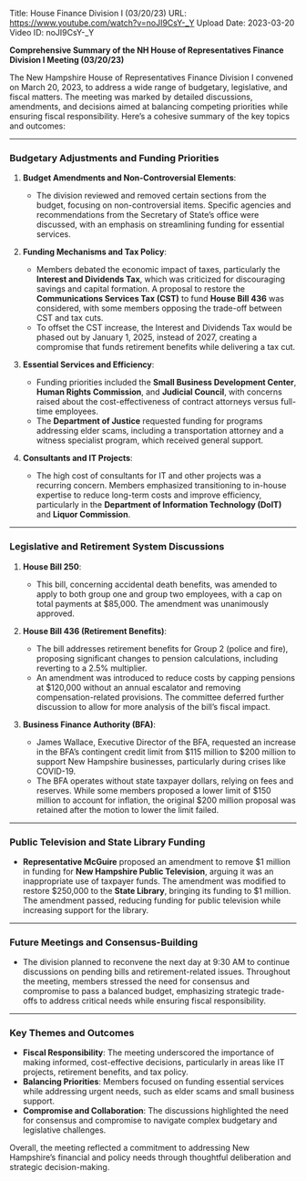 Title: House Finance Division I (03/20/23)
URL: https://www.youtube.com/watch?v=noJI9CsY-_Y
Upload Date: 2023-03-20
Video ID: noJI9CsY-_Y

**Comprehensive Summary of the NH House of Representatives Finance Division I Meeting (03/20/23)**

The New Hampshire House of Representatives Finance Division I convened on March 20, 2023, to address a wide range of budgetary, legislative, and fiscal matters. The meeting was marked by detailed discussions, amendments, and decisions aimed at balancing competing priorities while ensuring fiscal responsibility. Here’s a cohesive summary of the key topics and outcomes:

---

### **Budgetary Adjustments and Funding Priorities**
1. **Budget Amendments and Non-Controversial Elements**:  
   - The division reviewed and removed certain sections from the budget, focusing on non-controversial items. Specific agencies and recommendations from the Secretary of State’s office were discussed, with an emphasis on streamlining funding for essential services.

2. **Funding Mechanisms and Tax Policy**:  
   - Members debated the economic impact of taxes, particularly the **Interest and Dividends Tax**, which was criticized for discouraging savings and capital formation. A proposal to restore the **Communications Services Tax (CST)** to fund **House Bill 436** was considered, with some members opposing the trade-off between CST and tax cuts.  
   - To offset the CST increase, the Interest and Dividends Tax would be phased out by January 1, 2025, instead of 2027, creating a compromise that funds retirement benefits while delivering a tax cut.

3. **Essential Services and Efficiency**:  
   - Funding priorities included the **Small Business Development Center**, **Human Rights Commission**, and **Judicial Council**, with concerns raised about the cost-effectiveness of contract attorneys versus full-time employees.  
   - The **Department of Justice** requested funding for programs addressing elder scams, including a transportation attorney and a witness specialist program, which received general support.

4. **Consultants and IT Projects**:  
   - The high cost of consultants for IT and other projects was a recurring concern. Members emphasized transitioning to in-house expertise to reduce long-term costs and improve efficiency, particularly in the **Department of Information Technology (DoIT)** and **Liquor Commission**.

---

### **Legislative and Retirement System Discussions**
1. **House Bill 250**:  
   - This bill, concerning accidental death benefits, was amended to apply to both group one and group two employees, with a cap on total payments at $85,000. The amendment was unanimously approved.

2. **House Bill 436 (Retirement Benefits)**:  
   - The bill addresses retirement benefits for Group 2 (police and fire), proposing significant changes to pension calculations, including reverting to a 2.5% multiplier.  
   - An amendment was introduced to reduce costs by capping pensions at $120,000 without an annual escalator and removing compensation-related provisions. The committee deferred further discussion to allow for more analysis of the bill’s fiscal impact.

3. **Business Finance Authority (BFA)**:  
   - James Wallace, Executive Director of the BFA, requested an increase in the BFA’s contingent credit limit from $115 million to $200 million to support New Hampshire businesses, particularly during crises like COVID-19.  
   - The BFA operates without state taxpayer dollars, relying on fees and reserves. While some members proposed a lower limit of $150 million to account for inflation, the original $200 million proposal was retained after the motion to lower the limit failed.

---

### **Public Television and State Library Funding**
- **Representative McGuire** proposed an amendment to remove $1 million in funding for **New Hampshire Public Television**, arguing it was an inappropriate use of taxpayer funds. The amendment was modified to restore $250,000 to the **State Library**, bringing its funding to $1 million. The amendment passed, reducing funding for public television while increasing support for the library.

---

### **Future Meetings and Consensus-Building**
- The division planned to reconvene the next day at 9:30 AM to continue discussions on pending bills and retirement-related issues. Throughout the meeting, members stressed the need for consensus and compromise to pass a balanced budget, emphasizing strategic trade-offs to address critical needs while ensuring fiscal responsibility.

---

### **Key Themes and Outcomes**
- **Fiscal Responsibility**: The meeting underscored the importance of making informed, cost-effective decisions, particularly in areas like IT projects, retirement benefits, and tax policy.
- **Balancing Priorities**: Members focused on funding essential services while addressing urgent needs, such as elder scams and small business support.
- **Compromise and Collaboration**: The discussions highlighted the need for consensus and compromise to navigate complex budgetary and legislative challenges.

Overall, the meeting reflected a commitment to addressing New Hampshire’s financial and policy needs through thoughtful deliberation and strategic decision-making.